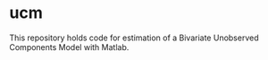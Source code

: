# ucm
This repository holds code for estimation of a Bivariate Unobserved Components Model with Matlab.
